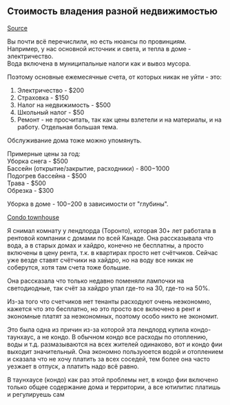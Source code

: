 ## Стоимость владения разной недвижимостью

[Source](https://t.me/canada_finances/79932)

Вы почти всё перечислили, но есть нюансы по провинциям.  
Например, у нас основной источник и света, и тепла в доме - электричество.  
Вода включена в муниципальные налоги как и вывоз мусора.  
  
Поэтому основные ежемесячные счета, от которых никак не уйти - это:  
1. Электричество - $200  
2. Страховка - $150  
3. Налог на недвижимость - $500  
4. Школьный налог - $50  
5. Ремонт - не просчитать, так как цены взлетели и на материалы, и на работу. Отдельная большая тема.  
  
Обслуживание дома тоже можно упомянуть.  
  
Примерные цены за год:  
Уборка снега - $500  
Бассейн (открытие/закрытие, расходники) - $800-$1000  
Подогрев бассейна - $500  
Трава - $500  
Обрезка - $300  
  
Уборка в доме - $100-$200 в зависимости от "глубины".

[Condo townhouse](https://t.me/canada_finances/80236)
  
Я снимал комнату у лендлорда (Торонто), которая 30+ лет работала в рентовой компании с домами по всей Канаде. Она рассказывала что вода, а в старых домах и хайдро, конечно не бесплатны, а просто включены в цену рента, т.к. в квартирах просто нет счётчиков. Сейчас уже везде ставят счётчики на хайдро, но на воду все никак не соберутся, хотя там счета тоже большие.  
  
Она рассказала что только недавно поменяли лампочки на светодиодные, так счёт за хайдро упал где-то на 30, где-то на 50%.  
  
Из-за того что счетчиков нет тенанты расходуют очень неэкономно, кажется что это бесплатно, но это просто все включено в рент и экономные платят за неэкономных, поэтому особо никто не экономит.  
  
Это была одна из причин из-за которой эта лендлорд купила кондо-таунхаус, а не кондо. В обычном кондо все расходы по отоплению, воды и т.д. размазываются на всех жителей одинаково, вот и кондо фии выходит значительный. Она экономно пользуюется водой и отоплением и сказала что не хочу платить за всех соседей, тем более она часто уезжает в отпуск, а платить надо всё равно.  
  
В таунхаусе (кондо) как раз этой проблемы нет, в кондо фии включено только общее содержание дома и территории, а все ютилитис платишь и регулируешь сам
